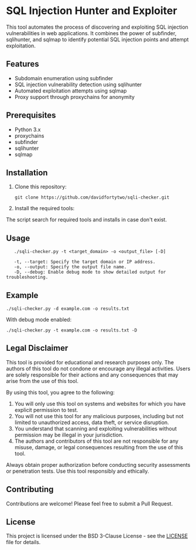 # SQL Injection Hunter and Exploiter

This tool automates the process of discovering and exploiting SQL injection vulnerabilities in web applications. It combines the power of subfinder, sqlihunter, and sqlmap to identify potential SQL injection points and attempt exploitation.

## Features

- Subdomain enumeration using subfinder
- SQL injection vulnerability detection using sqlihunter
- Automated exploitation attempts using sqlmap
- Proxy support through proxychains for anonymity

## Prerequisites

- Python 3.x
- proxychains
- subfinder
- sqlihunter
- sqlmap

## Installation

1. Clone this repository:

       git clone https://github.com/davidfortytwo/sqli-checker.git

2.  Install the required tools:

  The script search for required tools and installs in case don't exist.

## Usage

       ./sqli-checker.py -t <target_domain> -o <output_file> [-D]
 
       -t, --target: Specify the target domain or IP address.
       -o, --output: Specify the output file name.
       -D, --debug: Enable debug mode to show detailed output for troubleshooting.

## Example

    ./sqli-checker.py -d example.com -o results.txt

With debug mode enabled:

    ./sqli-checker.py -t example.com -o results.txt -D


## Legal Disclaimer

This tool is provided for educational and research purposes only. The authors of this tool do not condone or encourage any illegal activities. Users are solely responsible for their actions and any consequences that may arise from the use of this tool.

By using this tool, you agree to the following:

1. You will only use this tool on systems and websites for which you have explicit permission to test.
2. You will not use this tool for any malicious purposes, including but not limited to unauthorized access, data theft, or service disruption.
3. You understand that scanning and exploiting vulnerabilities without permission may be illegal in your jurisdiction.
4. The authors and contributors of this tool are not responsible for any misuse, damage, or legal consequences resulting from the use of this tool.

Always obtain proper authorization before conducting security assessments or penetration tests. Use this tool responsibly and ethically.

## Contributing

Contributions are welcome! Please feel free to submit a Pull Request.

## License

This project is licensed under the BSD 3-Clause License - see the [LICENSE](LICENSE) file for details.
   
